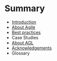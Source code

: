# Summary

* [Introduction](README.md)
* [About Agile](about_agile.md)
* [Best practices](best_practices.md)
* Case Studies
* [About AGL](about_agl.md)
* [Acknowledgements](acknowledgements.md)
* Glossary

